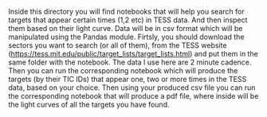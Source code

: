 Inside this directory you will find notebooks that will help you search for targets that appear certain times (1,2 etc) in TESS data. And then inspect them based on their light curve. 
Data will be in csv format which will be manipulated using the Pandas module. 
Firtsly, you should download the sectors you want to search (or all of them), from the TESS website (https://tess.mit.edu/public/target_lists/target_lists.html) and put them in the same folder with the notebook. The data I use here are 2 minute cadence.
Then you can run the corresponding notebook which will produce the targets (by their TIC IDs) that appear one, two or more times in the TESS data, based on your choice.
Then using your produced csv file you can run the corresponding notebook that will produce a pdf file, where inside will be the light curves of all the targets you have found.
